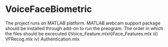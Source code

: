 # VoiceFaceBiometric
The project runs on MATLAB platform.
MATLAB webcam support package should be installed through add-on to run the preogram.
The order in which the files should be excecuted i)Voice_Feature.mlxii)Face_Features.mlx iii) VFRecog.mlx iv) Authentication.mlx 
